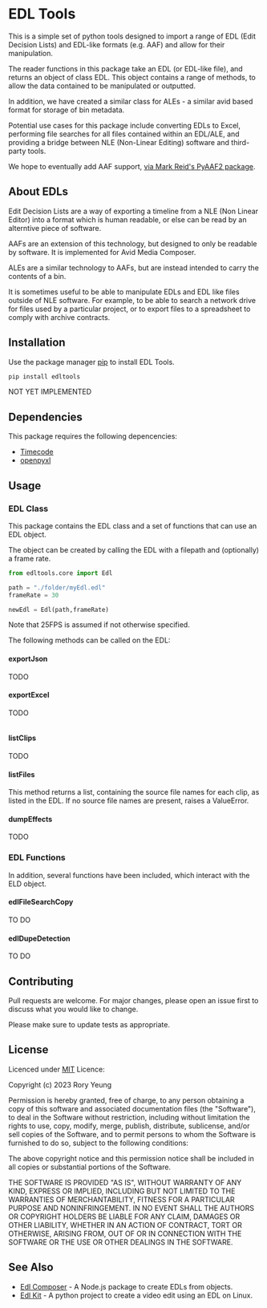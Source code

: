 # EDL Tools

This is a simple set of python tools designed to import a range of EDL (Edit Decision Lists) and EDL-like formats (e.g. AAF) and allow for their manipulation.

The reader functions in this package take an EDL (or EDL-like file), and returns an object of class EDL. This object contains a range of methods, to allow the data contained to be manipulated or outputted.

In addition, we have created a similar class for ALEs - a similar avid based format for storage of bin metadata.

Potential use cases for this package include converting EDLs to Excel, performing file searches for all files contained within an EDL/ALE, and providing a bridge between NLE (Non-Linear Editing) software and third-party tools.

We hope to eventually add AAF support, [via Mark Reid's PyAAF2 package](https://github.com/markreidvfx/pyaaf2/tree/main).

## About EDLs

Edit Decision Lists are a way of exporting a timeline from a NLE (Non Linear Editor) into a format which is human readable, or else can be read by an alterntive piece of software.

AAFs are an extension of this technology, but designed to only be readable by software. It is implemented for Avid Media Composer.

ALEs are a similar technology to AAFs, but are instead intended to carry the contents of a bin.

It is sometimes useful to be able to manipulate EDLs and EDL like files outside of NLE software. For example, to be able to search a network drive for files used by a particular project, or to export files to a spreadsheet to comply with archive contracts.

## Installation

Use the package manager [pip](https://pip.pypa.io/en/stable/) to install EDL Tools.

```bash
pip install edltools
```

NOT YET IMPLEMENTED

## Dependencies

This package requires the following depencencies:

- [Timecode](https://github.com/eoyilmaz/timecode)
- [openpyxl](https://pypi.org/project/openpyxl/)

## Usage

### EDL Class

This package contains the EDL class and a set of functions that can use an EDL object.

The object can be created by calling the EDL with a filepath and (optionally) a frame rate.

```python
from edltools.core import Edl

path = "./folder/myEdl.edl"
frameRate = 30

newEdl = Edl(path,frameRate)
```

Note that 25FPS is assumed if not otherwise specified.

The following methods can be called on the EDL:

#### exportJson

TODO

#### exportExcel

TODO

```python
```

#### listClips

TODO

#### listFiles

This method returns a list, containing the source file names for each clip, as listed in the EDL. If no source file names are present, raises a ValueError.

#### dumpEffects

TODO

### EDL Functions

In addition, several functions have been included, which interact with the ELD object.

#### edlFileSearchCopy

TO DO

#### edlDupeDetection

TO DO

## Contributing

Pull requests are welcome. For major changes, please open an issue first
to discuss what you would like to change.

Please make sure to update tests as appropriate.

## License

Licenced under [MIT](https://choosealicense.com/licenses/mit/) Licence:

Copyright (c) 2023 Rory Yeung

Permission is hereby granted, free of charge, to any person obtaining a copy
of this software and associated documentation files (the "Software"), to deal
in the Software without restriction, including without limitation the rights
to use, copy, modify, merge, publish, distribute, sublicense, and/or sell
copies of the Software, and to permit persons to whom the Software is
furnished to do so, subject to the following conditions:

The above copyright notice and this permission notice shall be included in all
copies or substantial portions of the Software.

THE SOFTWARE IS PROVIDED "AS IS", WITHOUT WARRANTY OF ANY KIND, EXPRESS OR
IMPLIED, INCLUDING BUT NOT LIMITED TO THE WARRANTIES OF MERCHANTABILITY,
FITNESS FOR A PARTICULAR PURPOSE AND NONINFRINGEMENT. IN NO EVENT SHALL THE
AUTHORS OR COPYRIGHT HOLDERS BE LIABLE FOR ANY CLAIM, DAMAGES OR OTHER
LIABILITY, WHETHER IN AN ACTION OF CONTRACT, TORT OR OTHERWISE, ARISING FROM,
OUT OF OR IN CONNECTION WITH THE SOFTWARE OR THE USE OR OTHER DEALINGS IN THE
SOFTWARE.

## See Also

- [Edl Composer](https://github.com/pietrop/edl-composer) - A Node.js package to create EDLs from objects.
- [Edl Kit](https://github.com/Red5d/edlkit) - A python project to create a video edit using an EDL on Linux.


